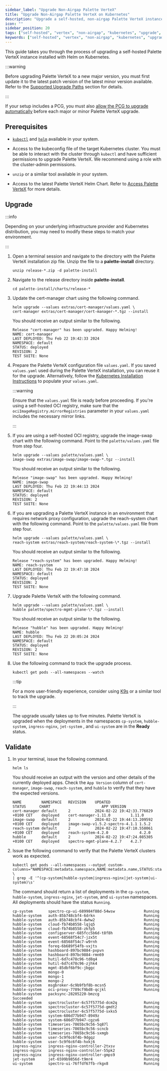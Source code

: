 ```yaml
---
sidebar_label: "Upgrade Non-Airgap Palette VerteX"
title: "Upgrade Non-Airgap Palette VerteX on Kubernetes"
description: "Upgrade a self-hosted, non-airgap Palette VerteX instance installed on a Kubernetes cluster."
icon: ""
sidebar_position: 20
tags: ["self-hosted", "vertex", "non-airgap", "kubernetes", "upgrade", "helm"]
keywords: ["self-hosted", "vertex", "non-airgap", "kubernetes", "upgrade", "helm"]
---
```


This guide takes you through the process of upgrading a self-hosted Palette VerteX instance installed with Helm on
Kubernetes.

:::warning

Before upgrading Palette VerteX to a new major version, you must first update it to the latest patch version of the
latest minor version available. Refer to the [Supported Upgrade Paths](./upgrade.md#supported-upgrade-paths) section for
details.

:::

If your setup includes a PCG, you must also
[allow the PCG to upgrade automatically](../../../../../clusters/pcg/manage-pcg/pcg-upgrade.md) before each major or
minor Palette VerteX upgrade.

## Prerequisites

- [`kubectl`](https://kubernetes.io/docs/tasks/tools/#kubectl) and [`helm`](https://helm.sh/docs/intro/install/)
  available in your system.

- Access to the kubeconfig file of the target Kubernetes cluster. You must be able to interact with the cluster through
  `kubectl` and have sufficient permissions to upgrade Palette VerteX. We recommend using a role with the cluster-admin
  permissions.

- `unzip` or a similar tool available in your system.

- Access to the latest Palette VerteX Helm Chart. Refer to
  [Access Palette VerteX](../../../vertex.md#access-palette-vertex) for more details.

## Upgrade

:::info

Depending on your underlying infrastructure provider and Kubernetes distribution, you may need to modify these steps to
match your environment.

:::

1. Open a terminal session and navigate to the directory with the Palette VerteX installation zip file. Unzip the file
   to a **palette-install** directory.

   ```shell
   unzip release-*.zip -d palette-install
   ```

2. Navigate to the release directory inside **palette-install**.

   ```shell
   cd palette-install/charts/release-*
   ```

3. Update the cert-manager chart using the following command.

   ```shell
   helm upgrade --values extras/cert-manager/values.yaml \
   cert-manager extras/cert-manager/cert-manager-*.tgz --install
   ```

   You should receive an output similar to the following.

   ```shell
   Release "cert-manager" has been upgraded. Happy Helming!
   NAME: cert-manager
   LAST DEPLOYED: Thu Feb 22 19:42:33 2024
   NAMESPACE: default
   STATUS: deployed
   REVISION: 2
   TEST SUITE: None
   ```

4. Prepare the Palette VerteX configuration file `values.yaml`. If you saved `values.yaml` used during the Palette
   VerteX installation, you can reuse it for the upgrade. Alternatively, follow the
   [Kubernetes Installation Instructions](../install/non-airgap.md) to populate your `values.yaml`.

   :::warning

   Ensure that the `values.yaml` file is ready before proceeding. If you're using a self-hosted OCI registry, make sure
   that the `ociImageRegistry.mirrorRegistries` parameter in your `values.yaml` includes the necessary mirror links.

   :::

5. If you are using a self-hosted OCI registry, upgrade the image-swap chart with the following command. Point to the
   `palette/values.yaml` file from step four.

   ```shell
   helm upgrade --values palette/values.yaml \
   image-swap extras/image-swap/image-swap-*.tgz --install
   ```

   You should receive an output similar to the following.

   ```shell
   Release "image-swap" has been upgraded. Happy Helming!
   NAME: image-swap
   LAST DEPLOYED: Thu Feb 22 19:44:13 2024
   NAMESPACE: default
   STATUS: deployed
   REVISION: 2
   TEST SUITE: None
   ```

6. If you are upgrading a Palette VerteX instance in an environment that requires network proxy configuration, upgrade
   the reach-system chart with the following command. Point to the `palette/values.yaml` file from step four.

   ```shell
   helm upgrade --values palette/values.yaml \
   reach-system extras/reach-system/reach-system-\*.tgz --install
   ```

   You should receive an output similar to the following.

   ```shell
   Release "reach-system" has been upgraded. Happy Helming!
   NAME: reach-system
   LAST DEPLOYED: Thu Feb 22 19:47:10 2024
   NAMESPACE: default
   STATUS: deployed
   REVISION: 2
   TEST SUITE: None
   ```

7. Upgrade Palette VerteX with the following command.

   ```shell
   helm upgrade --values palette/values.yaml \
   hubble palette/spectro-mgmt-plane-\*.tgz --install
   ```

   You should receive an output similar to the following.

   ```shell
   Release "hubble" has been upgraded. Happy Helming!
   NAME: hubble
   LAST DEPLOYED: Thu Feb 22 20:05:24 2024
   NAMESPACE: default
   STATUS: deployed
   REVISION: 2
   TEST SUITE: None
   ```

8. Use the following command to track the upgrade process.

   ```shell
   kubectl get pods --all-namespaces --watch
   ```

   :::tip

   For a more user-friendly experience, consider using [K9s](https://k9scli.io/) or a similar tool to track the upgrade.

   :::

   The upgrade usually takes up to five minutes. Palette VerteX is upgraded when the deployments in the namespaces
   `cp-system`, `hubble-system`, `ingress-nginx`, `jet-system` , and `ui-system` are in the **Ready** status.

## Validate

1. In your terminal, issue the following command.

   ```shell
   helm ls
   ```

   You should receive an output with the version and other details of the currently deployed apps. Check the
   `App Version` column of `cert-manager`, `image-swap`, `reach-system`, and `hubble` to verify that they have the
   expected versions.

   ```shell
   NAME        	NAMESPACE	REVISION	UPDATED                             	STATUS  	CHART                   	APP VERSION
   cert-manager	default  	2       	2024-02-22 19:42:33.776829 +0100 CET	deployed	cert-manager-1.11.0     	1.11.0
   image-swap  	default  	2       	2024-02-22 19:44:13.209592 +0100 CET	deployed	image-swap-v1.5.2-spectro-4.1.1	1.5.2
   reach-system	default  	2       	2024-02-22 19:47:10.558061 +0100 CET	deployed	reach-system-4.2.0             	4.2.0
   hubble      	default  	2       	2024-02-22 19:47:24.085305 +0100 CET	deployed	spectro-mgmt-plane-4.2.7	4.2.7
   ```

2. Issue the following command to verify that the Palette VerteX clusters work as expected.

   ```shell
   kubectl get pods --all-namespaces --output custom-columns="NAMESPACE:metadata.namespace,NAME:metadata.name,STATUS:status.phase" \
   | grep -E '^(cp-system|hubble-system|ingress-nginx|jet-system|ui-system)\s'
   ```

   The command should return a list of deployments in the `cp-system`, `hubble-system`, `ingress-nginx`, `jet-system`,
   and `ui-system` namespaces. All deployments should have the status `Running`.

   ```shell
   cp-system       spectro-cp-ui-689984f88d-54wsw             Running
   hubble-system   auth-85b748cbf4-6drkn                      Running
   hubble-system   auth-85b748cbf4-dwhw2                      Running
   hubble-system   cloud-fb74b8558-lqjq5                      Running
   hubble-system   cloud-fb74b8558-zkfp5                      Running
   hubble-system   configserver-685fcc5b6d-t8f8h              Running
   hubble-system   event-68568f54c7-jzx5t                     Running
   hubble-system   event-68568f54c7-w9rnh                     Running
   hubble-system   foreq-6b689f54fb-vxjts                     Running
   hubble-system   hashboard-897bc9884-pxpvn                  Running
   hubble-system   hashboard-897bc9884-rmn69                  Running
   hubble-system   hutil-6d7c478c96-td8q4                     Running
   hubble-system   hutil-6d7c478c96-zjhk4                     Running
   hubble-system   mgmt-85dbf6bf9c-jbggc                      Running
   hubble-system   mongo-0                                    Running
   hubble-system   mongo-1                                    Running
   hubble-system   mongo-2                                    Running
   hubble-system   msgbroker-6c9b9fbf8b-mcsn5                 Running
   hubble-system   oci-proxy-7789cf9bd8-qcjkl                 Running
   hubble-system   packsync-28205220-bmzcg                    Succeeded
   hubble-system   spectrocluster-6c57f5775d-dcm2q            Running
   hubble-system   spectrocluster-6c57f5775d-gmdt2            Running
   hubble-system   spectrocluster-6c57f5775d-sxks5            Running
   hubble-system   system-686d77b947-8949z                    Running
   hubble-system   system-686d77b947-cgzx6                    Running
   hubble-system   timeseries-7865bc9c56-5q87l                Running
   hubble-system   timeseries-7865bc9c56-scncb                Running
   hubble-system   timeseries-7865bc9c56-sxmgb                Running
   hubble-system   user-5c9f6c6f4b-9dgqz                      Running
   hubble-system   user-5c9f6c6f4b-hxkj6                      Running
   ingress-nginx   ingress-nginx-controller-2txsv             Running
   ingress-nginx   ingress-nginx-controller-55pk2             Running
   ingress-nginx   ingress-nginx-controller-gmps9             Running
   jet-system      jet-6599b9856d-t9mr4                       Running
   ui-system       spectro-ui-76ffdf67fb-rkgx8                Running
   ```
